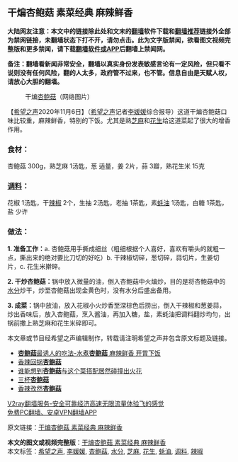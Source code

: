  <h2>干煸杏鲍菇 素菜经典 麻辣鲜香</h2> <p class="notice"><b>大陆网友注意：本文中的链接除此处和文末的<a href="https://github.com/bannedbook/fanqiang" >翻墙</a>软件下载和<a href="https://github.com/killgcd/justmysocks/blob/master/README.md">翻墙推荐</a>链接外全部为禁网链接，未翻墙状态下打不开，请勿点击。此为文字版禁闻，欲看图文视频完整版和更多禁闻，请下载<a href="https://github.com/bannedbook/fanqiang">翻墙软件或APP</a>后翻墙上禁闻网。</p><p>备注：翻墙看新闻非常安全，翻墙以真实身份发表敏感言论有一定风险，但只看不说则没有任何风险，翻的人太多，政府管不过来，也不管。信息自由是天赋人权，请放心大胆的翻墙。</b></p>  <div class="entry"> <figure><figcaption>干煸<a href="https://www.bannedbook.org/bnews/tag/%e6%9d%8f%e9%b2%8d%e8%8f%87/" class="st_tag internal_tag" rel="tag" title="标签 杏鲍菇 下的日志">杏鲍菇</a>（网络图片）</figcaption></figure> <p>【<span class='wp_keywordlink_affiliate'><a href="https://www.soundofhope.org" title="希望之声" target="_blank">希望之声</a></span>2020年11月6日】（<a href="https://www.bannedbook.org/bnews/tag/%e5%b8%8c%e6%9c%9b%e4%b9%8b%e5%a3%b0/" class="st_tag internal_tag" rel="tag" title="标签 希望之声 下的日志">希望之声</a>记者<a href="https://www.bannedbook.org/bnews/tag/%E6%9D%8E%E5%AA%9B%E5%AA%9B/" class="st_tag internal_tag" rel="tag" title="标签 李媛媛 下的日志">李媛媛</a>综合报导）这道干煸杏鲍菇口味比较重，麻辣鲜香，特别的下饭。尤其是熟<a href="https://www.bannedbook.org/bnews/tag/%E8%8A%9D%E9%BA%BB/" class="st_tag internal_tag" rel="tag" title="标签 芝麻 下的日志">芝麻</a>和<a href="https://www.bannedbook.org/bnews/tag/%e8%8a%b1%e7%94%9f/" class="st_tag internal_tag" rel="tag" title="标签 花生 下的日志">花生</a>给这道菜起了很大的增香作用。</p> <h3>食材：</h3> <p>杏鲍菇 300g，熟芝麻 1汤匙，葱 适量，姜 2片，蒜 3瓣，熟花生米 15克</p> <h3><a href="https://www.bannedbook.org/bnews/tag/%E8%B0%83%E6%96%99/" class="st_tag internal_tag" rel="tag" title="标签 调料 下的日志">调料</a>：</h3> <p>花椒 1汤匙，干<a href="https://www.bannedbook.org/bnews/tag/%e8%be%a3%e6%a4%92/" class="st_tag internal_tag" rel="tag" title="标签 辣椒 下的日志">辣椒</a> 2个，生抽 2汤匙，老抽 1茶匙，素<a href="https://www.bannedbook.org/bnews/tag/%E8%9A%9D%E6%B2%B9/" class="st_tag internal_tag" rel="tag" title="标签 蚝油 下的日志">蚝油</a> 1汤匙，白糖 1茶匙，盐 少许</p> <h3>做法：</h3> <p><strong>1. 准备工作：</strong>a. 杏鲍菇用手撕成细丝（粗细根据个人喜好，喜欢有嚼头的就粗一点，撕出来的绝对要比刀切的好吃）b. 干辣椒切碎，葱切碎，蒜切片，生姜切片，c. 花生米擀碎。</p>  <p><strong>2. 干炒杏鲍菇：</strong>锅中放入微量的油，倒入杏鲍菇中火煸炒，目的是将杏鲍菇中的<a href="https://www.bannedbook.org/bnews/tag/%E6%B0%B4%E5%88%86/" class="st_tag internal_tag" rel="tag" title="标签 水分 下的日志">水分</a>炒干，炒至杏鲍菇出现金黄色时，没有水分后盛出备用。</p> <p><strong>3. 成菜：</strong>锅中放油，放入花椒小火炒香至深棕色后捞出，倒入干辣椒和葱姜蒜，炒出香味后，放入杏鲍菇，烹入酱油，再加入糖，盐，素蚝油把调料翻炒均匀，出锅前撒上熟芝麻和花生米碎即可。</p> <p>本文章或节目经希望之声编辑制作，转载请注明希望之声并包含原文标题及链接。</p> <ul class='op-related-articles' title='相关阅读'> <li><a href='https://www.bannedbook.org/bnews/comments/20201102/1424400.html' target='_blank'><b>杏鲍菇</b>最诱人的吃法-水煮<b>杏鲍菇</b> 麻辣鲜香 开胃下饭</a></li> <li><a href='https://www.bannedbook.org/bnews/comments/20201021/1417717.html' target='_blank'>香辣回锅<b>杏鲍菇</b></a></li> <li><a href='https://www.bannedbook.org/bnews/comments/20201007/1409612.html' target='_blank'>谁能想到<b>杏鲍菇</b>与这个菜搭配居然碰撞出火花</a></li> <li><a href='https://www.bannedbook.org/bnews/comments/20201002/1406912.html' target='_blank'>三杯<b>杏鲍菇</b></a></li> <li><a href='https://www.bannedbook.org/bnews/comments/20200925/1402960.html' target='_blank'>香辣孜然<b>杏鲍菇</b></a></li> </ul> <p class="texttj"> <a href="https://www.bannedbook.org/forum23/topic22702.html" target="_blank">V2ray翻墙服务-安全可靠经济高速无限流量体验飞的感觉</a><br/> <a href="https://github.com/bannedbook/fanqiang/wiki/%E7%A6%81%E9%97%BB%E7%BD%91%E5%AE%89%E5%8D%93%E7%BF%BB%E5%A2%99%E6%96%B0%E9%97%BBAPP" target="_blank">免费PC翻墙、安卓VPN翻墙APP</a></p><p>原文链接：<a class="src_link"  href="https://www.soundofhope.org/post/439372" target="_blank">干煸杏鲍菇 素菜经典 麻辣鲜香</a></p> <a name='sharetosocial'></a>       <div><b>本文的图文或视频完整版</b>：<a href='https://www.bannedbook.org/bnews/comments/20201106/1426828.html'>干煸杏鲍菇 素菜经典 麻辣鲜香</a></div>  </div><!--END ENTRY--> <div class="postfooter"> <div>本文标签：<a href="https://www.bannedbook.org/bnews/tag/%e5%b8%8c%e6%9c%9b%e4%b9%8b%e5%a3%b0/" rel="tag">希望之声</a>, <a href="https://www.bannedbook.org/bnews/tag/%E6%9D%8E%E5%AA%9B%E5%AA%9B/" rel="tag">李媛媛</a>, <a href="https://www.bannedbook.org/bnews/tag/%e6%9d%8f%e9%b2%8d%e8%8f%87/" rel="tag">杏鲍菇</a>, <a href="https://www.bannedbook.org/bnews/tag/%E6%B0%B4%E5%88%86/" rel="tag">水分</a>, <a href="https://www.bannedbook.org/bnews/tag/%E8%8A%9D%E9%BA%BB/" rel="tag">芝麻</a>, <a href="https://www.bannedbook.org/bnews/tag/%e8%8a%b1%e7%94%9f/" rel="tag">花生</a>, <a href="https://www.bannedbook.org/bnews/tag/%E8%9A%9D%E6%B2%B9/" rel="tag">蚝油</a>, <a href="https://www.bannedbook.org/bnews/tag/%E8%B0%83%E6%96%99/" rel="tag">调料</a>, <a href="https://www.bannedbook.org/bnews/tag/%e8%be%a3%e6%a4%92/" rel="tag">辣椒</a></div>  </div><!--END POSTFOOTER--> 